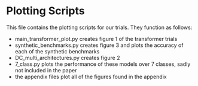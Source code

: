# Plotting Scripts
This file contains the plotting scripts for our trials. They function as follows:
- main_transformer_plot.py creates figure 1 of the transformer trials
- synthetic_benchmarks.py creates figure 3 and plots the accuracy of each of the synthetic benchmarks
- DC_multi_architectures.py creates figure 2
- 7_class.py plots the performance of these models over 7 classes, sadly not included in the paper
- the appendix files plot all of the figures found in the appendix